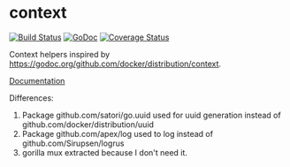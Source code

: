 # context

[![Build Status](https://travis-ci.org/m0sth8/context.svg?branch=master)](https://travis-ci.org/m0sth8/context)
[![GoDoc](https://godoc.org/github.com/m0sth8/context?status.svg)](https://godoc.org/github.com/m0sth8/context)
[![Coverage Status](https://img.shields.io/coveralls/m0sth8/context.svg?flat=1)](https://coveralls.io/github/m0sth8/context)

Context helpers inspired by https://godoc.org/github.com/docker/distribution/context.

[Documentation](https://godoc.org/github.com/m0sth8/context)

Differences:
 1. Package github.com/satori/go.uuid used for uuid generation instead of github.com/docker/distribution/uuid
 2. Package github.com/apex/log used to log instead of github.com/Sirupsen/logrus
 3. gorilla mux extracted because I don't need it.